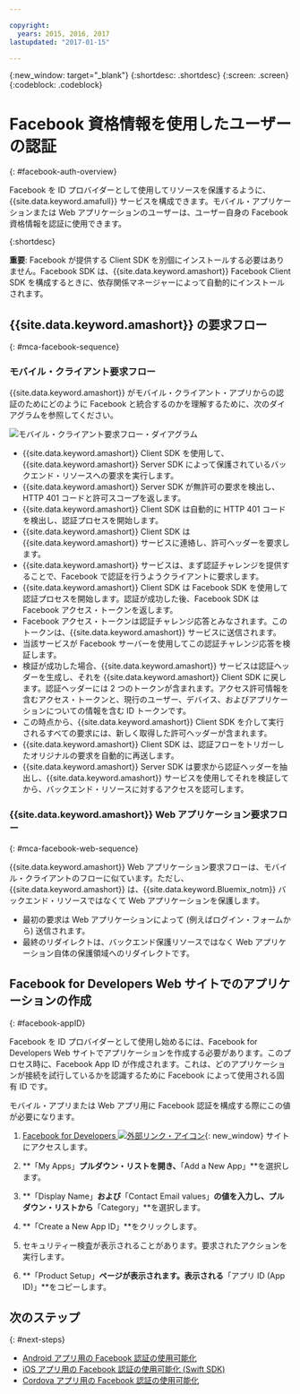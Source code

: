 ```yaml
---

copyright:
  years: 2015, 2016, 2017
lastupdated: "2017-01-15"

---
```

{:new_window: target="_blank"}
{:shortdesc: .shortdesc}
{:screen: .screen}
{:codeblock: .codeblock}

# Facebook 資格情報を使用したユーザーの認証
{: #facebook-auth-overview}

Facebook を ID プロバイダーとして使用してリソースを保護するように、{{site.data.keyword.amafull}} サービスを構成できます。モバイル・アプリケーションまたは Web アプリケーションのユーザーは、ユーザー自身の Facebook 資格情報を認証に使用できます。


{:shortdesc}

**重要**: Facebook が提供する Client SDK を別個にインストールする必要はありません。Facebook SDK は、{{site.data.keyword.amashort}} Facebook Client SDK を構成するときに、依存関係マネージャーによって自動的にインストールされます。

## {{site.data.keyword.amashort}} の要求フロー
{: #mca-facebook-sequence}

### モバイル・クライアント要求フロー

{{site.data.keyword.amashort}} がモバイル・クライアント・アプリからの認証のためにどのように Facebook と統合するのかを理解するために、次のダイアグラムを参照してください。

![モバイル・クライアント要求フロー・ダイアグラム](images/mca-sequence-facebook.jpg)

* {{site.data.keyword.amashort}} Client SDK を使用して、{{site.data.keyword.amashort}} Server SDK によって保護されているバックエンド・リソースへの要求を実行します。
* {{site.data.keyword.amashort}} Server SDK が無許可の要求を検出し、HTTP 401 コードと許可スコープを返します。
* {{site.data.keyword.amashort}} Client SDK は自動的に HTTP 401 コードを検出し、認証プロセスを開始します。
* {{site.data.keyword.amashort}} Client SDK は {{site.data.keyword.amashort}} サービスに連絡し、許可ヘッダーを要求します。
* {{site.data.keyword.amashort}} サービスは、まず認証チャレンジを提供することで、Facebook で認証を行うようクライアントに要求します。
* {{site.data.keyword.amashort}} Client SDK は Facebook SDK を使用して認証プロセスを開始します。認証が成功した後、Facebook SDK は Facebook アクセス・トークンを返します。
* Facebook アクセス・トークンは認証チャレンジ応答とみなされます。このトークンは、{{site.data.keyword.amashort}} サービスに送信されます。
* 当該サービスが Facebook サーバーを使用してこの認証チャレンジ応答を検証します。
* 検証が成功した場合、{{site.data.keyword.amashort}} サービスは認証ヘッダーを生成し、それを {{site.data.keyword.amashort}} Client SDK に戻します。認証ヘッダーには 2 つのトークンが含まれます。アクセス許可情報を含むアクセス・トークンと、現行のユーザー、デバイス、およびアプリケーションについての情報を含む ID トークンです。
* この時点から、{{site.data.keyword.amashort}} Client SDK を介して実行されるすべての要求には、新しく取得した許可ヘッダーが含まれます。
* {{site.data.keyword.amashort}} Client SDK は、認証フローをトリガーしたオリジナルの要求を自動的に再送します。
* {{site.data.keyword.amashort}} Server SDK は要求から認証ヘッダーを抽出し、{{site.data.keyword.amashort}} サービスを使用してそれを検証してから、バックエンド・リソースに対するアクセスを認可します。

### {{site.data.keyword.amashort}} Web アプリケーション要求フロー
{: #mca-facebook-web-sequence}

{{site.data.keyword.amashort}} Web アプリケーション要求フローは、モバイル・クライアントのフローに似ています。ただし、{{site.data.keyword.amashort}} は、{{site.data.keyword.Bluemix_notm}} バックエンド・リソースではなくて Web アプリケーションを保護します。

  * 最初の要求は Web アプリケーションによって (例えばログイン・フォームから) 送信されます。
  * 最終のリダイレクトは、バックエンド保護リソースではなく Web アプリケーション自体の保護領域へのリダイレクトです。


## Facebook for Developers Web サイトでのアプリケーションの作成
{: #facebook-appID}

Facebook を ID プロバイダーとして使用し始めるには、Facebook for Developers Web サイトでアプリケーションを作成する必要があります。このプロセス時に、Facebook App ID が作成されます。これは、どのアプリケーションが接続を試行しているかを認識するために Facebook によって使用される固有 ID です。

モバイル・アプリまたは Web アプリ用に Facebook 認証を構成する際にこの値が必要になります。

1. [Facebook for Developers ![外部リンク・アイコン](../../icons/launch-glyph.svg "外部リンク・アイコン")](https://developers.facebook.com "外部リンク・アイコン"){: new_window} サイトにアクセスします。

1. **「My Apps」**プルダウン・リストを開き、**「Add a New App」**を選択します。

1. **「Display Name」**および**「Contact Email values」**の値を入力し、プルダウン・リストから**「Category」**を選択します。

1. **「Create a New App ID」**をクリックします。

1. セキュリティー検査が表示されることがあります。要求されたアクションを実行します。

1. **「Product Setup」**ページが表示されます。表示される**「アプリ ID (App ID)」**をコピーします。

## 次のステップ
{: #next-steps}

* [Android アプリ用の Facebook 認証の使用可能化](facebook-auth-android.html)
* [iOS アプリ用の Facebook 認証の使用可能化 (Swift SDK)](facebook-auth-ios-swift-sdk.html)
* [Cordova アプリ用の Facebook 認証の使用可能化](facebook-auth-cordova.html)
